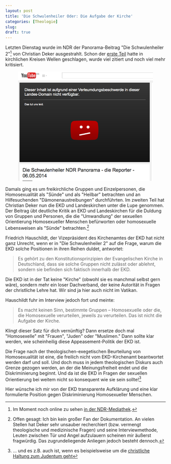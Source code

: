 ```yaml
---
layout: post
title: 'Die Schwulenheiler Oder: Die Aufgabe der Kirche'
categories: [Theologie]
slug: 
draft: true
---
```


Letzten Dienstag wurde im NDR der Panorama-Beitrag "Die Schwulenheiler 2"[^1] von Christian Deker ausgestrahlt. Schon der [erste Teil](http://www.ndr.de/fernsehen/sendungen/panorama_die_reporter/Einsatz-vor-laufender-Kamera,sendung86932.html) hatte in kirchlichen Kreisen Wellen geschlagen, wurde viel zitiert und noch viel mehr kritisiert.

[^1]: Im Moment noch online zu sehen [in der NDR-Mediathek](http://www.ndr.de/fernsehen/sendungen/panorama_die_reporter/Die-Schwulenheiler-2,sendung370984.html).

<figure><img src='/images/schwulenheiler.png' /><figcaption></figcaption></figure>

Damals ging es um freikirchliche Gruppen und Einzelpersonen, die Homosexualität als "Sünde" und als "Heilbar" betrachten und an Hilfesuchenden "Dämonenaustreibungen" durchführten. Im zweiten Teil hat Christian Deker nun die EKD und Landeskirchen unter die Lupe genommen. Der Beitrag übt deutliche Kritik an EKD und Landeskirchen für die Duldung von Gruppen und Personen, die die "Umwandlung" der sexuellen Orientierung Homosexueller Menschen befürworten oder homosexuelle Lebensweisen als "Sünde" betrachten.[^2]

[^2]: Offen gesagt: Ich bin kein großer Fan der Dokumentation. An vielen Stellen hat Deker sehr unsauber recherchiert (bzw. vermengt theologische und medizinische Fragen) und seine Interviewmethode, Leuten zwischen Tür und Angel aufzulauern scheinen mir äußerst fragwürdig. Das zugrundeliegende Anliegen jedoch besteht dennoch.

Friedrich Hauschildt, der Vizepräsident des Kirchenamtes der EKD hat nicht ganz Unrecht, wenn er in "Die Schwulenheiler 2" auf die Frage, warum die EKD solche Positionen in ihren Reihen duldet, antwortet:

> Es gehört zu den Konstitutionsprinzipien der Evangelischen Kirche in Deutschland, dass sie solche Gruppen nicht zulässt oder ablehnt, sondern sie befinden sich faktisch innerhalb der EKD.

Die EKD ist in der Tat keine "Kirche" (obwohl sie es manchmal selbst gern wäre), sondern mehr ein loser Dachverband, der keine Autorität in Fragen der christliche Lehre hat. Wir sind ja hier auch nicht im Vatikan.

Hauschildt fuhr im Interview jedoch fort und meinte:

> Es macht keinen Sinn, bestimmte Gruppen – Homosexuelle oder die, die Homosexuelle verurteilen, jeweils zu verurteilen. Das ist nicht die Aufgabe der Kirche.

Klingt dieser Satz für dich vernünftig? Dann ersetze doch mal "Homosexelle" mit "Frauen", "Juden" oder "Muslimen." Dann sollte klar werden, wie scheinheilig diese Appeasement-Politik der EKD ist.

Die Frage nach der theologischen-exegetischen Beurteilung von Homosexualität ist eine, die freilich nicht vom EKD-Kirchenamt beantwortet werden darf und soll. Und doch muss in jedem theologischen Diskurs auch Grenze gezogen werden, an der die Meinungsfreiheit endet und die Diskriminierung beginnt. Und da ist die EKD in Fragen der sexuellen Orientierung bei weitem nicht so konsequent wie sie sein sollte![^3]

[^3]: … und es z.B. auch ist, wenn es beispielsweise um die [christliche Haltung zum Judentum geht](http://www.ekd.de/EKD-Texte/christen_juden_2000_c-j3.html)

Hier wünsche ich mir von der EKD transparente Aufklärung und eine klar formulierte Position gegen Diskriminierung Homosexueller Menschen.